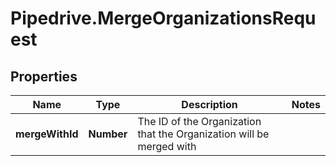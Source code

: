 # Pipedrive.MergeOrganizationsRequest

## Properties

Name | Type | Description | Notes
------------ | ------------- | ------------- | -------------
**mergeWithId** | **Number** | The ID of the Organization that the Organization will be merged with | 


